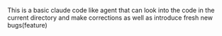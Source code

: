 This is a basic claude code like agent that can look into the code in the current directory and make corrections as well as introduce fresh new bugs(feature)